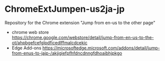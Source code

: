 # ChromeExtJumpen-us2ja-jp
Repository for the Chrome extension "Jump from en-us to the other page"

- chrome web store  
    https://chrome.google.com/webstore/detail/jump-from-en-us-to-the-ot/ahpbgefcefglpdficedlffmalcdcekic
- Edge Add-ons
    https://microsoftedge.microsoft.com/addons/detail/jump-from-enus-to-jajp-/akjjgiefpfhfdncdnngfdhoaibhjpkgo
